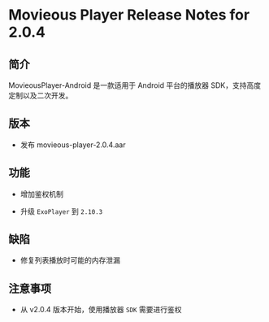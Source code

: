 # Movieous Player Release Notes for 2.0.4

## 简介

MovieousPlayer-Android 是一款适用于 Android 平台的播放器 SDK，支持高度定制以及二次开发。

## 版本

- 发布 movieous-player-2.0.4.aar

## 功能

- 增加鉴权机制

- 升级 `ExoPlayer` 到  `2.10.3`

## 缺陷

- 修复列表播放时可能的内存泄漏

## 注意事项

- 从 v2.0.4 版本开始，使用播放器 `SDK` 需要进行鉴权
